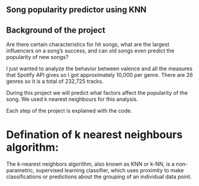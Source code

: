 ## Song popularity predictor using KNN

## Background of the project
Are there certain characteristics for hit songs, what are the largest influencers on a song’s success, and can old songs even predict the popularity of new songs?

I just wanted to analyze the behavior between valence and all the measures that Spotify API gives so I got approximately 10,000 per genre. There are 26 genres so it is a total of 232,725 tracks.

During this project we will predict what factors affect the popularity of the song. We used k nearest neighbours for this analysis. 

Each step of the project is explained with the code.

# Defination of k nearest neighbours algorithm: 
The k-nearest neighbors algorithm, also known as KNN or k-NN, is a non-parametric, supervised learning classifier, which uses proximity to make classifications or predictions about the grouping of an individual data point.
